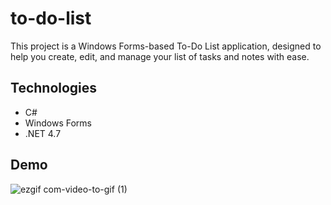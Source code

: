 # to-do-list
This project is a Windows Forms-based To-Do List application, designed to help you create, edit, and manage your list of tasks and notes with ease.

## Technologies
* C#
* Windows Forms
* .NET 4.7

## Demo
![ezgif com-video-to-gif (1)](https://github.com/brumvictor/to-do-list/assets/83709796/afe5ff16-6921-4334-8421-d222ac7a62b0)

